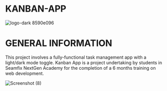 # KANBAN-APP
 
 ![logo-dark 8590e096](https://user-images.githubusercontent.com/105063166/208995454-ba7112c0-591c-4d44-a434-1cd080679176.png)


# GENERAL INFORMATION

This project involves a fully-functional task management app with a light/dark mode toggle. Kanban App is a project undertaking by students in Seamfix NextGen Academy for the completion of a 6 months training on web development.

![Screenshot (8)](https://user-images.githubusercontent.com/105063166/208996952-458ea5a5-0220-47a1-addf-0ac42f9aea44.png)